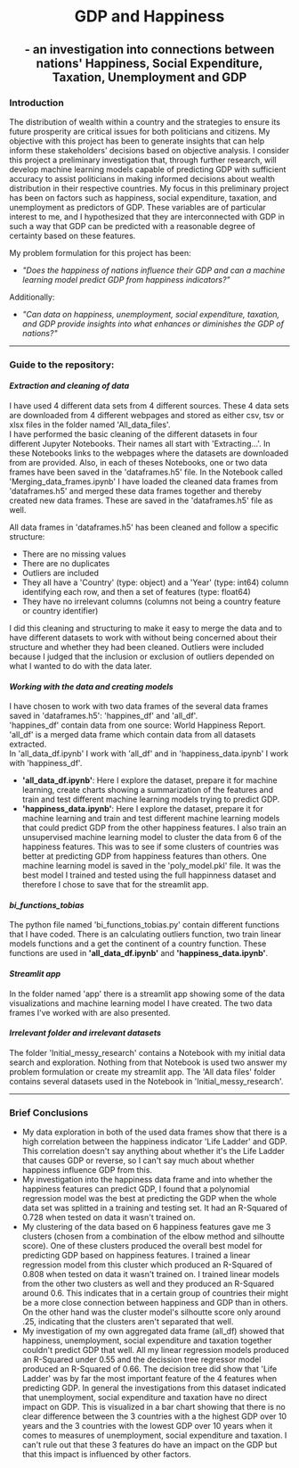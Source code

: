 # <div align='center'> GDP and Happiness </div>
## <div align='center'> - an investigation into connections between nations' Happiness, Social Expenditure, Taxation, Unemployment and GDP </div>

### Introduction

The distribution of wealth within a country and the strategies to ensure its future prosperity are critical issues for both politicians and citizens. My objective with this project has been to generate insights that can help inform these stakeholders' decisions based on objective analysis. I consider this project a preliminary investigation that, through further research, will develop machine learning models capable of predicting GDP with sufficient accuracy to assist politicians in making informed decisions about wealth distribution in their respective countries. My focus in this preliminary project has been on factors such as happiness, social expenditure, taxation, and unemployment as predictors of GDP. These variables are of particular interest to me, and I hypothesized that they are interconnected with GDP in such a way that GDP can be predicted with a reasonable degree of certainty based on these features.   

 My problem formulation for this project has been:

- *"Does the happiness of nations influence their GDP and can a machine learning model predict GDP from happiness indicators?"*  
  
Additionally:  
  
- *"Can data on happiness, unemployment, social expenditure, taxation, and GDP provide insights into what enhances or diminishes the GDP of nations?"*

  
---
  
### Guide to the repository:  

#### _Extraction and cleaning of data_
I have used 4 different data sets from 4 different sources. These 4 data sets are downloaded from 4 different webpages and stored as either csv, tsv or xlsx files in the folder named 'All_data_files'.   
I have performed the basic cleaning of the different datasets in four different Jupyter Notebooks. Their names all start with 'Extracting...'. In these Notebooks links to the webpages where the datasets are downloaded from are provided. Also, in each of theses Notebooks, one or two data frames have been saved in the 'dataframes.h5' file. In the Notebook called 'Merging_data_frames.ipynb' I have loaded the cleaned data frames from 'dataframes.h5' and merged these data frames together and thereby created new data frames. These are saved in the 'dataframes.h5' file as well.  

All data frames in 'dataframes.h5' has been cleaned and follow a specific structure: 
- There are no missing values
- There are no duplicates
- Outliers are included
- They all have a 'Country' (type: object) and a 'Year' (type: int64) column identifying each row, and then a set of features (type: float64)
- They have no irrelevant columns (columns not being a country feature or country identifier)
  
I did this cleaning and structuring to make it easy to merge the data and to have different datasets to work with without being concerned about their structure and whether they had been cleaned.
Outliers were included because I judged that the inclusion or exclusion of outliers depended on what I wanted to do with the data later.  
  
  
#### _Working with the data and creating models_
I have chosen to work with two data frames of the several data frames saved in 'dataframes.h5': 'happines_df' and 'all_df'.  
'happines_df' contain data from one source: World Happiness Report. 'all_df' is a merged data frame which contain data from all datasets extracted.    
In 'all_data_df.ipynb' I work with 'all_df' and in 'happiness_data.ipynb' I work with 'happiness_df'. 
- **'all_data_df.ipynb'**: Here I explore the dataset, prepare it for machine learning, create charts showing a summarization of the features and train and test different machine learning models trying to predict GDP. 
- **'happiness_data.ipynb'**: Here I explore the dataset, prepare it for machine learning and train and test different machine learning models that could predict GDP from the other happiness features. I also train an unsupervised machine learning model to cluster the data from 6 of the happiness features. This was to see if some clusters of countries was better at predicting GDP from happiness features than others. One machine learning model is saved in the 'poly_model.pkl' file. It was the best model I trained and tested using the full happinness dataset and therefore I chose to save that for the streamlit app.

#### _bi_functions_tobias_
The python file named 'bi_functions_tobias.py' contain different functions that I have coded. There is an calculating outliers function, two train linear models functions and a get the continent of a country function. These functions are used in **'all_data_df.ipynb'** and **'happiness_data.ipynb'**.
  
#### _Streamlit app_
In the folder named 'app' there is a streamlit app showing some of the data visualizations and machine learning model I have created. The two data frames I've worked with are also presented.  
  
#### _Irrelevant folder and irrelevant datasets_
The folder 'Initial_messy_research' contains a Notebook with my initial data search and exploration. Nothing from that Notebook is used two answer my problem formulation or create my streamlit app. The 'All data files' folder contains several datasets used in the Notebook in 'Initial_messy_research'.

---

### Brief Conclusions

- My data exploration in both of the used data frames show that there is a high correlation between the happiness indicator 'Life Ladder' and GDP. This correlation doesn't say anything about whether it's the Life Ladder that causes GDP or reverse, so I can't say much about whether happiness influence GDP from this. 
- My investigation into the happiness data frame and into whether the happiness features can predict GDP, I found that a polynomial regression model was the best at predicting the GDP when the whole data set was splitted in a training and testing set. It had an R-Squared of 0.728 when tested on data it wasn't trained on.  
- My clustering of the data based on 6 happiness features gave me 3 clusters (chosen from a combination of the elbow method and silhoutte score). One of these clusters produced the overall best model for predicting GDP based on happiness features. I trained a linear regression model from this cluster which produced an R-Squared of 0.808 when tested on data it wasn't trained on. I trained linear models from the other two clusters as well and they produced an R-Squared around 0.6. This indicates that in a certain group of countries their might be a more close connection between happiness and GDP than in others. On the other hand was the cluster model's silhoutte score only around .25, indicating that the clusters aren't separated that well.
- My investigation of my own aggregated data frame (all_df) showed that happiness, unemployment, social expenditure and taxation together couldn't predict GDP that well. All my linear regression models produced an R-Squared under 0.55 and the decission tree regressor model produced an R-Squared of 0.66. The decision tree did show that 'Life Ladder' was by far the most important feature of the 4 features when predicting GDP. In general the investigations from this dataset indicated that unemployment, social expenditure and taxation have no direct impact on GDP. This is visualized in a bar chart showing that there is no clear difference between the 3 countries with a the highest GDP over 10 years and the 3 countries with the lowest GDP over 10 years when it comes to measures of unemployment, social expenditure and taxation. I can't rule out that these 3 features do have an impact on the GDP but that this impact is influenced by other factors. 

 



